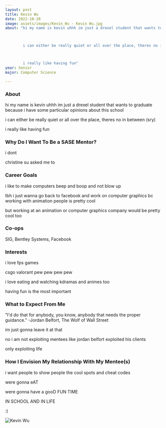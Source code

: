```yaml
---
layout: post
title: Kevin Wu 
date: 2022-10-20
image: assets/images/Kevin_Wu - Kevin Wu.jpg
about: "hi my name is kevin uhhh im just a drexel student that wants to graduate because i have some particular opinions about this school

		i can either be really quiet or all over the place, theres no in between (sry)

		i really like having fun"
year: Senior
major: Computer Science

---
```


### About

hi my name is kevin uhhh im just a drexel student that wants to graduate because i have some particular opinions about this school

i can either be really quiet or all over the place, theres no in between (sry)

i really like having fun

### Why Do I Want To Be a SASE Mentor?

i dont

christine su asked me to

### Career Goals

i like to make computers beep and boop and not blow up

tbh i just wanna go back to facebook and work on computer graphics bc working with animation people is pretty cool

but working at an animation or computer graphics company would be pretty cool too

### Co-ops

SIG, Bentley Systems, Facebook

### Interests

i love fps games
csgo valorant pew pew pew pew

i love eating and watching kdramas and animes too

having fun is the most important

### What to Expect From Me

"I'd do that for anybody, you know, anybody that needs the proper guidance." -Jordan Belfort, The Wolf of Wall Street

im just gonna leave it at that

no i am not exploiting mentees like jordan belfort exploited his clients
only exploiting life

### How I Envision My Relationship With My Mentee(s) 

i want people to show people the cool spots and cheat codes

were gonna eAT
were gonna have a gooD FUN TIME
IN SCHOOL AND IN LIFE

:)

<div class="text-center my-5">
    <img src="https://sase-drexel.github.io/mentorship-2021/assets/images/Kevin_Wu - Kevin Wu.jpg" alt="Kevin Wu" class="rounded post-img" />
</div>
